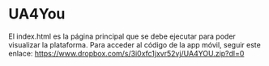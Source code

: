# UA4You

El index.html es la página principal que se debe ejecutar para poder visualizar la plataforma.
Para acceder al código de la app móvil, seguir este enlace: https://www.dropbox.com/s/3i0xfc1jxvr52vj/UA4YOU.zip?dl=0
